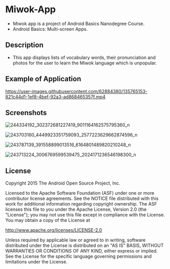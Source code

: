 # Miwok-App

- Miwok app is a project of Android Basics Nanodegree Course.
- Android Basics: Multi-screen Apps.

## Description
- This app displays lists of vocabulary words, their pronunciation and photos for the user to learn the Miwok language which is unpopular.

## Example of Application


https://user-images.githubusercontent.com/62884380/135765153-821c44d1-1ef8-4bef-92a3-ad868465357f.mp4

## Screenshots

![244334192_302372681227419_9011164162575795360_n](https://user-images.githubusercontent.com/62884380/135765187-ad3c164e-38e6-429a-ba45-bb5b30d3d9cf.jpg)

![243703160_4449923351759093_2577223629662874596_n](https://user-images.githubusercontent.com/62884380/135765190-6151281a-c63b-40f6-aea6-1a7c1645f0cd.jpg)

![243787139_391558899013516_6164801489820210248_n](https://user-images.githubusercontent.com/62884380/135765197-6a394cd9-3988-4130-844a-757c3654bc1a.jpg)

![243713224_3006769599539475_2024171236546198300_n](https://user-images.githubusercontent.com/62884380/135765200-5a360bd0-a097-4de0-9c62-30e30cc9948c.jpg)


## License
Copyright 2015 The Android Open Source Project, Inc.

Licensed to the Apache Software Foundation (ASF) under one or more contributor license agreements. See the NOTICE file distributed with this work for additional information regarding copyright ownership. The ASF licenses this file to you under the Apache License, Version 2.0 (the "License"); you may not use this file except in compliance with the License. You may obtain a copy of the License at

http://www.apache.org/licenses/LICENSE-2.0

Unless required by applicable law or agreed to in writing, software distributed under the License is distributed on an "AS IS" BASIS, WITHOUT WARRANTIES OR CONDITIONS OF ANY KIND, either express or implied. See the License for the specific language governing permissions and limitations under the License.


